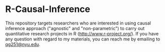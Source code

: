R-Causal-Inference
==================

This repository targets researchers who are interested in using causal inference approach ("agnostic" and "non-parametric") to carry out quantitative research projects in R (http://www.r-project.org/). If you have any question with regard to my materials, you can reach me by emailing to qg251@nyu.edu. 
